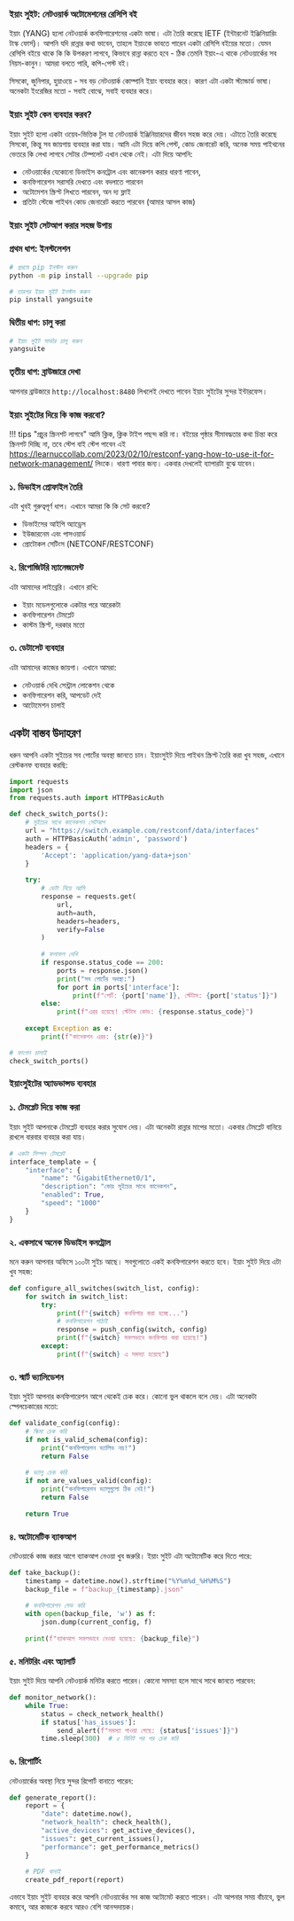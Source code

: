 ### ইয়াং সুইট: নেটওয়ার্ক অটোমেশনের রেসিপি বই

ইয়াং (YANG) হলো নেটওয়ার্ক কনফিগারেশনের একটা ভাষা। এটা তৈরি করেছে IETF (ইন্টারনেট ইঞ্জিনিয়ারিং টাস্ক ফোর্স)। আপনি যদি রান্নার কথা ভাবেন, তাহলে ইয়াংকে ভাবতে পারেন একটা রেসিপি বইয়ের মতো। যেমন রেসিপি বইয়ে থাকে কি কি উপকরণ লাগবে, কিভাবে রান্না করতে হবে - ঠিক তেমনি ইয়াং-এ থাকে নেটওয়ার্কের সব নিয়ম-কানুন। আমরা বলতে পারি, কপি-পেস্ট বই।

সিসকো, জুনিপার, হুয়াওয়ে - সব বড় নেটওয়ার্ক কোম্পানি ইয়াং ব্যবহার করে। কারণ এটা একটা স্ট্যান্ডার্ড ভাষা। অনেকটা ইংরেজির মতো - সবাই বোঝে, সবাই ব্যবহার করে।

### ইয়াং সুইট কেন ব্যবহার করব?

ইয়াং সুইট হলো একটা ওয়েব-ভিত্তিক টুল যা নেটওয়ার্ক ইঞ্জিনিয়ারদের জীবন সহজ করে দেয়। এটাতে তৈরি করেছে সিসকো, কিন্তু সব জায়গায় ব্যবহার করা যায়। আমি এটা দিয়ে কপি পেস্ট, কোড জেনারেট করি, অনেক সময় পাইথনের ভেতরে কি লেখা লাগবে সেটার টেম্পলেট এখান থেকে নেই। এটা দিয়ে আপনি:

- নেটওয়ার্কের যেকোনো ডিভাইস কনট্রোল এবং কানেকশন করার ধারণা পাবেন, 
- কনফিগারেশন সরাসরি দেখতে এবং বদলাতে পারবেন
- অটোমেশন স্ক্রিপ্ট লিখতে পারবেন, অন দ্য ফ্লাই
- প্রতিটা স্টেজে পাইথন কোড জেনারেট করতে পারবেন (আমার আসল কাজ)

### ইয়াং সুইট সেটআপ করার সহজ উপায়

### প্রথম ধাপ: ইনস্টলেশন
```bash
# প্রথমে pip ইনস্টল করুন
python -m pip install --upgrade pip

# তারপর ইয়াং সুইট ইনস্টল করুন
pip install yangsuite
```

### দ্বিতীয় ধাপ: চালু করা
```bash
# ইয়াং সুইট সার্ভার চালু করুন
yangsuite
```

### তৃতীয় ধাপ: ব্রাউজারে দেখা
আপনার ব্রাউজারে `http://localhost:8480` লিখলেই দেখতে পাবেন ইয়াং সুইটের সুন্দর ইন্টারফেস।

### ইয়াং সুইটের দিয়ে কি কাজ করবো?

!!! tips "প্রচুর স্ক্রিনশট লাগবে"
    আমি ক্লিক, ক্লিক টাইপ পছন্দ করি না। বইয়ের পৃষ্ঠার সীমাবদ্ধতার কথা চিন্তা করে স্ক্রিনশট দিচ্ছি না, তবে স্টেপ বাই স্টেপ পাবেন এই https://learnuccollab.com/2023/02/10/restconf-yang-how-to-use-it-for-network-management/ লিংকে। ধারণা পাবার জন্য। একবার দেখলেই ব্যাপারটা বুঝে যাবেন।

### ১. ডিভাইস প্রোফাইল তৈরি
এটা খুবই গুরুত্বপূর্ণ ধাপ। এখানে আমরা কি কি সেট করবো?

- ডিভাইসের আইপি অ্যাড্রেস
- ইউজারনেম এবং পাসওয়ার্ড
- প্রোটোকল সেটিংস (NETCONF/RESTCONF)

### ২. রিপোজিটরি ম্যানেজমেন্ট
এটা আমাদের লাইব্রেরি। এখানে রাখি:

- ইয়াং মডেলগুলোকে একটার পরে আরেকটা
- কনফিগারেশন টেমপ্লেট
- কাস্টম স্ক্রিপ্ট, দরকার মতো

### ৩. ডেটাসেট ব্যবহার
এটা আমাদের কাজের জায়গা। এখানে আমরা:

- নেটওয়ার্ক দেখি সেন্ট্রাল লোকেশন থেকে
- কনফিগারেশন করি, আপডেট দেই
- আটোমেশন চালাই

## একটা বাস্তব উদাহরণ

ধরুন আপনি একটা সুইচের সব পোর্টের অবস্থা জানতে চান। ইয়াংসুইট দিয়ে পাইথন স্ক্রিপ্ট তৈরি করা খুব সহজ, এখানে রেস্টকনফ ব্যবহার করছি:

```python
import requests
import json
from requests.auth import HTTPBasicAuth

def check_switch_ports():
    # সুইচের সাথে কানেকশন সেটআপ
    url = "https://switch.example.com/restconf/data/interfaces"
    auth = HTTPBasicAuth('admin', 'password')
    headers = {
        'Accept': 'application/yang-data+json'
    }
    
    try:
        # ডেটা নিয়ে আসি
        response = requests.get(
            url,
            auth=auth,
            headers=headers,
            verify=False
        )
        
        # ফলাফল দেখি
        if response.status_code == 200:
            ports = response.json()
            print("সব পোর্টের অবস্থা:")
            for port in ports['interface']:
                print(f"পোর্ট: {port['name']}, স্টেটাস: {port['status']}")
        else:
            print(f"এরর হয়েছে! স্টেটাস কোড: {response.status_code}")
            
    except Exception as e:
        print(f"কানেকশন এরর: {str(e)}")

# ফাংশন চালাই
check_switch_ports()
```
### ইয়াংসুইটের অ্যাডভান্সড ব্যবহার

### ১. টেমপ্লেট দিয়ে কাজ করা

ইয়াং সুইট আপনাকে টেমপ্লেট ব্যবহার করার সুযোগ দেয়। এটা অনেকটা রান্নার মাপের মতো। একবার টেমপ্লেট বানিয়ে রাখলে বারবার ব্যবহার করা যায়।

```python
# একটা সিম্পল টেমপ্লেট
interface_template = {
    "interface": {
        "name": "GigabitEthernet0/1",
        "description": "কোর সুইচের সাথে কানেকশন",
        "enabled": True,
        "speed": "1000"
    }
}
```

### ২. একসাথে অনেক ডিভাইস কনট্রোল

মনে করুন আপনার অফিসে ১০০টা সুইচ আছে। সবগুলোতে একই কনফিগারেশন করতে হবে। ইয়াং সুইট দিয়ে এটা খুব সহজ:

```python
def configure_all_switches(switch_list, config):
    for switch in switch_list:
        try:
            print(f"{switch} কনফিগার করা হচ্ছে...")
            # কনফিগারেশন পাঠাই
            response = push_config(switch, config)
            print(f"{switch} সফলভাবে কনফিগার করা হয়েছে!")
        except:
            print(f"{switch} এ সমস্যা হয়েছে")
```

### ৩. স্মার্ট ভ্যালিডেশন

ইয়াং সুইট আপনার কনফিগারেশন আগে থেকেই চেক করে। কোনো ভুল থাকলে বলে দেয়। এটা অনেকটা স্পেলচেকারের মতো:

```python
def validate_config(config):
    # স্কিমা চেক করি
    if not is_valid_schema(config):
        print("কনফিগারেশন ভ্যালিড নয়!")
        return False
    
    # ভ্যালু চেক করি
    if not are_values_valid(config):
        print("কনফিগারেশন ভ্যালুগুলো ঠিক নেই!")
        return False
        
    return True
```

### ৪. অটোমেটিক ব্যাকআপ

নেটওয়ার্কে কাজ করার আগে ব্যাকআপ নেওয়া খুব জরুরি। ইয়াং সুইট এটা অটোমেটিক করে দিতে পারে:

```python
def take_backup():
    timestamp = datetime.now().strftime("%Y%m%d_%H%M%S")
    backup_file = f"backup_{timestamp}.json"
    
    # কনফিগারেশন সেভ করি
    with open(backup_file, 'w') as f:
        json.dump(current_config, f)
    
    print(f"ব্যাকআপ সফলভাবে নেওয়া হয়েছে: {backup_file}")
```

### ৫. মনিটরিং এবং অ্যালার্ট

ইয়াং সুইট দিয়ে আপনি নেটওয়ার্ক মনিটর করতে পারেন। কোনো সমস্যা হলে সাথে সাথে জানতে পারবেন:

```python
def monitor_network():
    while True:
        status = check_network_health()
        if status['has_issues']:
            send_alert(f"সমস্যা পাওয়া গেছে: {status['issues']}")
        time.sleep(300)  # ৫ মিনিট পর পর চেক করি
```

### ৬. রিপোর্টিং

নেটওয়ার্কের অবস্থা নিয়ে সুন্দর রিপোর্ট বানাতে পারেন:

```python
def generate_report():
    report = {
        "date": datetime.now(),
        "network_health": check_health(),
        "active_devices": get_active_devices(),
        "issues": get_current_issues(),
        "performance": get_performance_metrics()
    }
    
    # PDF বানাই
    create_pdf_report(report)
```

এভাবে ইয়াং সুইট ব্যবহার করে আপনি নেটওয়ার্কের সব কাজ অটোমেট করতে পারেন। এটা আপনার সময় বাঁচাবে, ভুল কমাবে, আর কাজকে করবে আরও বেশি আনন্দদায়ক।